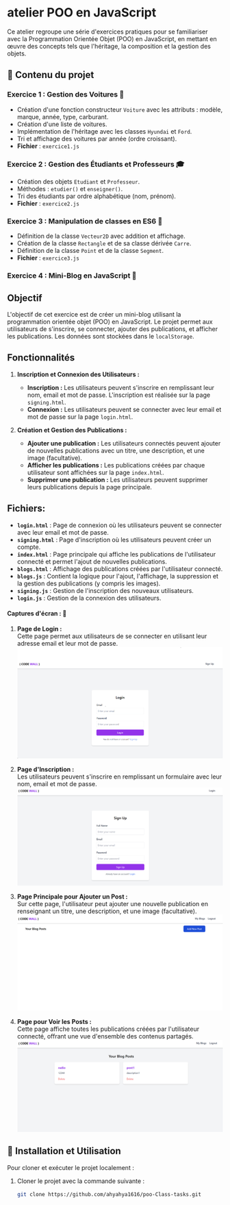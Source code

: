 # atelier POO en JavaScript

Ce atelier regroupe une série d'exercices pratiques pour se familiariser avec la Programmation Orientée Objet (POO) en JavaScript, en mettant en œuvre des concepts tels que l'héritage, la composition et la gestion des objets.

## 📌 Contenu du projet

### Exercice 1 : Gestion des Voitures 🚗
- Création d'une fonction constructeur `Voiture` avec les attributs : modèle, marque, année, type, carburant.
- Création d'une liste de voitures.
- Implémentation de l'héritage avec les classes `Hyundai` et `Ford`.
- Tri et affichage des voitures par année (ordre croissant).
- **Fichier** : `exercice1.js`

### Exercice 2 : Gestion des Étudiants et Professeurs 🎓
- Création des objets `Etudiant` et `Professeur`.
- Méthodes : `etudier()` et `enseigner()`.
- Tri des étudiants par ordre alphabétique (nom, prénom).
- **Fichier** : `exercice2.js`

### Exercice 3 : Manipulation de classes en ES6 🔢
- Définition de la classe `Vecteur2D` avec addition et affichage.
- Création de la classe `Rectangle` et de sa classe dérivée `Carre`.
- Définition de la classe `Point` et de la classe `Segment`.
- **Fichier** : `exercice3.js`

### Exercice 4 : Mini-Blog en JavaScript 📝
## Objectif

L'objectif de cet exercice est de créer un mini-blog utilisant la programmation orientée objet (POO) en JavaScript. Le projet permet aux utilisateurs de s'inscrire, se connecter, ajouter des publications, et afficher les publications. Les données sont stockées dans le `localStorage`.

## Fonctionnalités

1. **Inscription et Connexion des Utilisateurs :**
   - **Inscription :** Les utilisateurs peuvent s'inscrire en remplissant leur nom, email et mot de passe. L'inscription est réalisée sur la page `signing.html`.
   - **Connexion :** Les utilisateurs peuvent se connecter avec leur email et mot de passe sur la page `login.html`.

2. **Création et Gestion des Publications :**
   - **Ajouter une publication :** Les utilisateurs connectés peuvent ajouter de nouvelles publications avec un titre, une description, et une image (facultative).
   - **Afficher les publications :** Les publications créées par chaque utilisateur sont affichées sur la page `index.html`.
   - **Supprimer une publication :** Les utilisateurs peuvent supprimer leurs publications depuis la page principale.



## Fichiers:

- **`login.html`** : Page de connexion où les utilisateurs peuvent se connecter avec leur email et mot de passe.
- **`signing.html`** : Page d'inscription où les utilisateurs peuvent créer un compte.
- **`index.html`** : Page principale qui affiche les publications de l'utilisateur connecté et permet l'ajout de nouvelles publications.
- **`blogs.html`** : Affichage des publications créées par l'utilisateur connecté.
- **`blogs.js`** : Contient la logique pour l'ajout, l'affichage, la suppression et la gestion des publications (y compris les images).
- **`signing.js`** : Gestion de l'inscription des nouveaux utilisateurs.
- **`login.js`** : Gestion de la connexion des utilisateurs.


####  Captures d'écran : 📸

1. **Page de Login :**  
   Cette page permet aux utilisateurs de se connecter en utilisant leur adresse email et leur mot de passe.  
   ![Page de Login](images/loging.png)

2. **Page d'Inscription :**  
   Les utilisateurs peuvent s'inscrire en remplissant un formulaire avec leur nom, email et mot de passe.  
   ![Page d'Inscription](images/sign.png)

3. **Page Principale pour Ajouter un Post :**  
   Sur cette page, l'utilisateur peut ajouter une nouvelle publication en renseignant un titre, une description, et une image (facultative).  
   ![Page Principale pour Ajouter un Post](images/principal.png)

4. **Page pour Voir les Posts :**  
   Cette page affiche toutes les publications créées par l'utilisateur connecté, offrant une vue d'ensemble des contenus partagés.  
   ![Page de Voir les Posts](images/blogs.png)




## 🚀 Installation et Utilisation

Pour cloner et exécuter le projet localement :

1. Cloner le projet avec la commande suivante :
   ```bash
   git clone https://github.com/ahyahya1616/poo-Class-tasks.git
